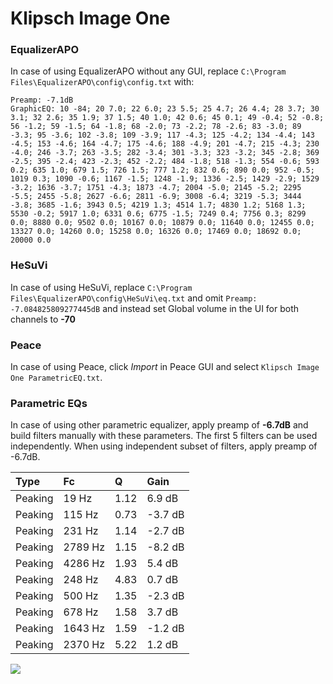 # Klipsch Image One

### EqualizerAPO
In case of using EqualizerAPO without any GUI, replace `C:\Program Files\EqualizerAPO\config\config.txt`
with:
```
Preamp: -7.1dB
GraphicEQ: 10 -84; 20 7.0; 22 6.0; 23 5.5; 25 4.7; 26 4.4; 28 3.7; 30 3.1; 32 2.6; 35 1.9; 37 1.5; 40 1.0; 42 0.6; 45 0.1; 49 -0.4; 52 -0.8; 56 -1.2; 59 -1.5; 64 -1.8; 68 -2.0; 73 -2.2; 78 -2.6; 83 -3.0; 89 -3.3; 95 -3.6; 102 -3.8; 109 -3.9; 117 -4.3; 125 -4.2; 134 -4.4; 143 -4.5; 153 -4.6; 164 -4.7; 175 -4.6; 188 -4.9; 201 -4.7; 215 -4.3; 230 -4.0; 246 -3.7; 263 -3.5; 282 -3.4; 301 -3.3; 323 -3.2; 345 -2.8; 369 -2.5; 395 -2.4; 423 -2.3; 452 -2.2; 484 -1.8; 518 -1.3; 554 -0.6; 593 0.2; 635 1.0; 679 1.5; 726 1.5; 777 1.2; 832 0.6; 890 0.0; 952 -0.5; 1019 0.3; 1090 -0.6; 1167 -1.5; 1248 -1.9; 1336 -2.5; 1429 -2.9; 1529 -3.2; 1636 -3.7; 1751 -4.3; 1873 -4.7; 2004 -5.0; 2145 -5.2; 2295 -5.5; 2455 -5.8; 2627 -6.6; 2811 -6.9; 3008 -6.4; 3219 -5.3; 3444 -3.8; 3685 -1.6; 3943 0.5; 4219 1.3; 4514 1.7; 4830 1.2; 5168 1.3; 5530 -0.2; 5917 1.0; 6331 0.6; 6775 -1.5; 7249 0.4; 7756 0.3; 8299 0.0; 8880 0.0; 9502 0.0; 10167 0.0; 10879 0.0; 11640 0.0; 12455 0.0; 13327 0.0; 14260 0.0; 15258 0.0; 16326 0.0; 17469 0.0; 18692 0.0; 20000 0.0
```

### HeSuVi
In case of using HeSuVi, replace `C:\Program Files\EqualizerAPO\config\HeSuVi\eq.txt` and omit `Preamp:
-7.084825809277445dB` and instead set Global volume in the UI for both channels to **-70**

### Peace
In case of using Peace, click *Import* in Peace GUI and select `Klipsch Image One ParametricEQ.txt`.

### Parametric EQs
In case of using other parametric equalizer, apply preamp of **-6.7dB** and build filters manually
with these parameters. The first 5 filters can be used independently.
When using independent subset of filters, apply preamp of -6.7dB.

| Type    | Fc      |    Q | Gain    |
|:--------|:--------|:-----|:--------|
| Peaking | 19 Hz   | 1.12 | 6.9 dB  |
| Peaking | 115 Hz  | 0.73 | -3.7 dB |
| Peaking | 231 Hz  | 1.14 | -2.7 dB |
| Peaking | 2789 Hz | 1.15 | -8.2 dB |
| Peaking | 4286 Hz | 1.93 | 5.4 dB  |
| Peaking | 248 Hz  | 4.83 | 0.7 dB  |
| Peaking | 500 Hz  | 1.35 | -2.3 dB |
| Peaking | 678 Hz  | 1.58 | 3.7 dB  |
| Peaking | 1643 Hz | 1.59 | -1.2 dB |
| Peaking | 2370 Hz | 5.22 | 1.2 dB  |

![](https://raw.githubusercontent.com/jaakkopasanen/AutoEq/master/results/headphonecom/sbaf-serious/Klipsch%20Image%20One/Klipsch%20Image%20One.png)